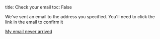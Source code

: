 title: Check your email 
toc: False

We've sent an email to the address you specified.
You'll need to click the link in the email to confirm it

<a class="btn btn-secondary" href="/help/faq/#my-verification-email-never-arrived">My email never arrived</a>